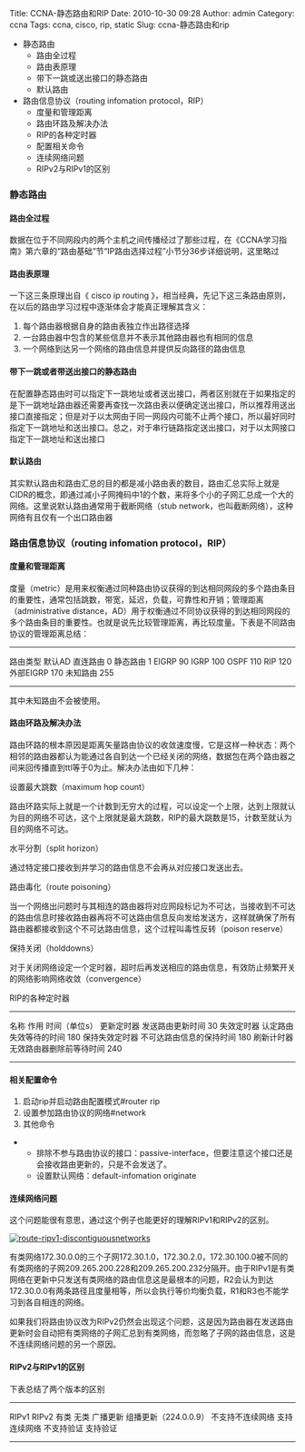 Title: CCNA-静态路由和RIP
Date: 2010-10-30 09:28
Author: admin
Category: ccna
Tags: ccna, cisco, rip, static
Slug: ccna-静态路由和rip

-   静态路由
    -   路由全过程
    -   路由表原理
    -   带下一跳或送出接口的静态路由
    -   默认路由
-   路由信息协议（routing infomation protocol，RIP）
    -   度量和管理距离
    -   路由环路及解决办法
    -   RIP的各种定时器
    -   配置相关命令
    -   连续网络问题
    -   RIPv2与RIPv1的区别

### 静态路由

#### 路由全过程

数据在位于不同网段内的两个主机之间传播经过了那些过程，在《CCNA学习指南》第六章的“路由基础”节“IP路由选择过程”小节分36步详细说明，这里略过

#### 路由表原理

一下这三条原理出自《 cisco ip routing
》，相当经典，先记下这三条路由原则，在以后的路由学习过程中逐渐体会才能真正理解其含义：

1.  每个路由器根据自身的路由表独立作出路径选择
2.  一台路由器中包含的某些信息并不表示其他路由器也有相同的信息
3.  一个网络到达另一个网络的路由信息并提供反向路径的路由信息

#### 带下一跳或者带送出接口的静态路由

在配置静态路由时可以指定下一跳地址或者送出接口，两者区别就在于如果指定的是下一跳地址路由器还需要再查找一次路由表以便确定送出接口，所以推荐用送出接口直接指定；但是对于以太网由于同一网段内可能不止两个接口，所以最好同时指定下一跳地址和送出接口。总之，对于串行链路指定送出接口，对于以太网接口指定下一跳地址和送出接口

#### 默认路由

其实默认路由和路由汇总的目的都是减小路由表的数目，路由汇总实际上就是CIDR的概念，即通过减小子网掩码中1的个数，来将多个小的子网汇总成一个大的网络。这里说默认路由通常用于截断网络（stub
network，也叫截断网络），这种网络有且仅有一个出口路由器

### 路由信息协议（routing infomation protocol，RIP）

#### 度量和管理距离

度量（metric）是用来权衡通过同种路由协议获得的到达相同网段的多个路由条目的重要性，通常包括跳数，带宽，延迟，负载，可靠性和开销；管理距离（administrative
distance，AD）用于权衡通过不同协议获得的到达相同网段的多个路由条目的重要性。也就是说先比较管理距离，再比较度量。下表是不同路由协议的管理距离总结：

  ----------- --------
  路由类型    默认AD
  直连路由    0
  静态路由    1
  EIGRP       90
  IGRP        100
  OSPF        110
  RIP         120
  外部EIGRP   170
  未知路由    255
  ----------- --------

其中未知路由不会被使用。

#### 路由环路及解决办法

路由环路的根本原因是距离矢量路由协议的收敛速度慢，它是这样一种状态：两个相邻的路由器都认为能通过各自到达一个已经关闭的网络，数据包在两个路由器之间来回传播直到ttl等于0为止。解决办法由如下几种：

设置最大跳数（maximum hop count）

路由环路实际上就是一个计数到无穷大的过程，可以设定一个上限，达到上限就认为目的网络不可达，这个上限就是最大跳数，RIP的最大跳数是15，计数至就认为目的网络不可达。

水平分割（split horizon）

通过特定接口接收到并学习的路由信息不会再从对应接口发送出去。

路由毒化（route poisoning）

当一个网络出问题时与其相连的路由器将对应网段标记为不可达，当接收到不可达的路由信息时接收路由器再将不可达路由信息反向发给发送方，这样就确保了所有路由器都接收到这个不可达路由信息，这个过程叫毒性反转（poison
reserve）

保持关闭（holddowns）

对于关闭网络设定一个定时器，超时后再发送相应的路由信息，有效防止频繁开关的网络影响网络收敛（convergence）

RIP的各种定时器

  ---------------- -------------------------- ---------------
  名称             作用                       时间（单位s）
  更新定时器       发送路由更新时间           30
  失效定时器       认定路由失效等待的时间     180
  保持失效定时器   不可达路由信息的保持时间   180
  刷新计时器       无效路由器删除前等待时间   240
  ---------------- -------------------------- ---------------

#### 相关配置命令

1.  启动rip并启动路由配置模式\#router rip
2.  设置参加路由协议的网络\#network
3.  其他命令

-   -   排除不参与路由协议的接口：passive-interface，但要注意这个接口还是会接收路由更新的，只是不会发送了。
    -   设置默认网络：default-infomation originate

#### 连续网络问题

这个问题能很有意思，通过这个例子也能更好的理解RIPv1和RIPv2的区别。

[![route-ripv1-discontiguousnetworks](/wp-content/uploads/2010/10/route-ripv1-discontiguousnetworks.jpg "route-ripv1-discontiguousnetworks")](/wp-content/uploads/2010/10/route-ripv1-discontiguousnetworks.jpg)

有类网络172.30.0.0的三个子网172.30.1.0，172.30.2.0，172.30.100.0被不同的有类网络的子网209.265.200.228和209.265.200.232分隔开。由于RIPv1是有类网络在更新中只发送有类网络的路由信息这是最根本的问题，R2会认为到达172.30.0.0有两条路径且度量相等，所以会执行等价均衡负载，R1和R3也不能学习到各自相连的网络。

如果我们将路由协议改为RIPv2仍然会出现这个问题，这是因为路由器在发送路由更新时会自动把有类网络的子网汇总到有类网络，而忽略了子网的路由信息，这是不连续网络问题的另一个原因。

#### RIPv2与RIPv1的区别

下表总结了两个版本的区别

  ------------------ -----------------------
  RIPv1              RIPv2
  有类               无类
  广播更新           组播更新（224.0.0.9）
  不支持不连续网络   支持连续网络
  不支持验证         支持验证
  ------------------ -----------------------


